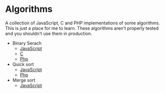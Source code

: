 # Algorithms
A collection of JavaScript, C and PHP implementations of some algorithms. This is just a place for me to learn. These algorithms aren't properly tested and you shouldn't use them in production.     

* Binary Serach
    * [JavaScript](https://github.com/Trobiz/Algorithms/tree/master/binary-search/JS)
    * [C](https://github.com/Trobiz/Algorithms/tree/master/binary-search/C)
    * [Php](https://github.com/Trobiz/Algorithms/tree/master/binary-search/Php)
* Quick sort
    * [JavaScript](https://github.com/Trobiz/Algorithms/tree/master/quicksort/JS)
    * [Php](https://github.com/Trobiz/Algorithms/tree/master/quicksort/Php)
* Merge sort
    * [JavaScript](https://github.com/Trobiz/Algorithms/tree/master/mergesort/JS)